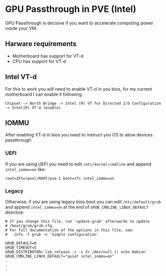 # GPU Passthrough in PVE (Intel)

GPU Passthrough is decisive if you want to accelerate computing power inside your VM.

## Harware requirements

* Motherboard has support for VT-d
* CPU has support for VT-d

## Intel VT-d

For this to work you will need to enable VT-d in you bios, for my current motherboard I can enable it following:

```
Chipset -> North Bridge -> Intel (R) VT for Directed I/O Configuration -> Intel(R) VT-d (enable)
```

## IOMMU

After enabling VT-d in bios you need to instruct you OS to allow devices passthrough.

### UEFI

If you are using UEFI you need to edit `/etc/kernel/cmdline` and append `intel_iommu=on` like:

```
root=ZFS=rpool/ROOT/pve-1 boot=zfs intel_iommu=on
```

### Legacy

Otherwise, if you are using legacy bios boot you can edit `/etc/default/grub` and append `intel_iommu=on` at the end of `GRUB_CMDLINE_LINUX_DEFAULT` directive:

```
# If you change this file, run 'update-grub' afterwards to update
# /boot/grub/grub.cfg.
# For full documentation of the options in this file, see:
#   info -f grub -n 'Simple configuration'

GRUB_DEFAULT=0
GRUB_TIMEOUT=5
GRUB_DISTRIBUTOR=`lsb_release -i -s 2> /dev/null || echo Debian`
GRUB_CMDLINE_LINUX_DEFAULT="quiet intel_iommu=on"
.
.
.
```
